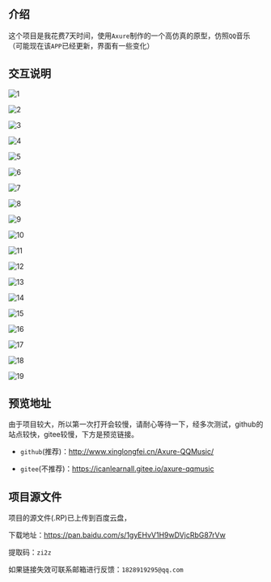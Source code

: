 ## 介绍

这个项目是我花费7天时间，使用`Axure`制作的一个高仿真的原型，仿照`QQ`音乐（可能现在该`APP`已经更新，界面有一些变化）



## 交互说明

![1](intro-img/1.png)

![2](intro-img/2.png)

![3](intro-img/3.png)

![4](intro-img/4.png)

![5](intro-img/5.png)

![6](intro-img/6.png)

![7](intro-img/7.png)

![8](intro-img/8.png)

![9](intro-img/9.png)

![10](intro-img/10.png)

![11](intro-img/11.png)

![12](intro-img/12.png)

![13](intro-img/13.png)

![14](intro-img/14.png)

![15](intro-img/15.png)

![16](intro-img/16.png)

![17](intro-img/17.png)

![18](intro-img/18.png)

![19](intro-img/19.png)







## 预览地址

由于项目较大，所以第一次打开会较慢，请耐心等待一下，经多次测试，github的站点较快，gitee较慢，下方是预览链接。

* `github`(推荐)：http://www.xinglongfei.cn/Axure-QQMusic/

* `gitee`(不推荐)：https://icanlearnall.gitee.io/axure-qqmusic



## 项目源文件

项目的源文件(.RP)已上传到百度云盘，

下载地址：https://pan.baidu.com/s/1gyEHvV1H9wDVjcRbG87rVw

提取码：`zi2z`

如果链接失效可联系邮箱进行反馈：`1828919295@qq.com`